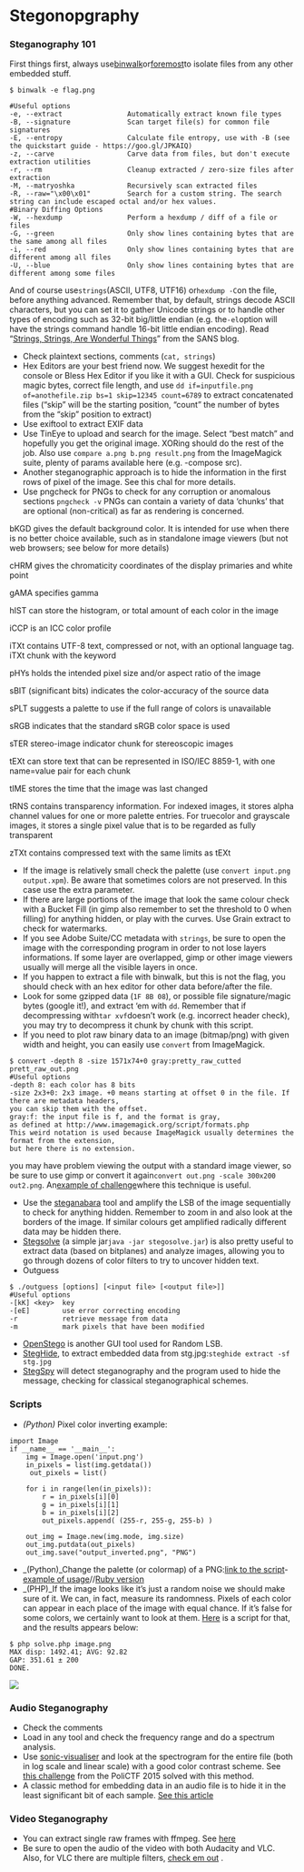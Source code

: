 # Stegonopgraphy



### Steganography 101 <a id="steganography-101"></a>

First things first, always use[binwalk](https://github.com/devttys0/binwalk)or[foremost](http://foremost.sourceforge.net/)to isolate files from any other embedded stuff.

```text
$ binwalk -e flag.png

#Useful options
-e, --extract                Automatically extract known file types
-B, --signature              Scan target file(s) for common file signatures
-E, --entropy                Calculate file entropy, use with -B (see the quickstart guide - https://goo.gl/JPKAIQ)
-z, --carve                  Carve data from files, but don't execute extraction utilities
-r, --rm                     Cleanup extracted / zero-size files after extraction
-M, --matryoshka             Recursively scan extracted files
-R, --raw="\x00\x01"         Search for a custom string. The search string can include escaped octal and/or hex values.
#Binary Diffing Options
-W, --hexdump                Perform a hexdump / diff of a file or files
-G, --green                  Only show lines containing bytes that are the same among all files
-i, --red                    Only show lines containing bytes that are different among all files
-U, --blue                   Only show lines containing bytes that are different among some files
```

And of course use`strings`\(ASCII, UTF8, UTF16\) or`hexdump -C`on the file, before anything advanced. Remember that, by default, strings decode ASCII characters, but you can set it to gather Unicode strings or to handle other types of encoding such as 32-bit big/little endian \(e.g. the`-el`option will have the strings command handle 16-bit little endian encoding\). Read “[Strings, Strings, Are Wonderful Things](https://digital-forensics.sans.org/blog/2009/05/15/strings-strings-are-wonderful-things)” from the SANS blog.

* Check plaintext sections, comments \(`cat, strings`\)
* Hex Editors are your best friend now. We suggest hexedit for the console or Bless Hex Editor if you like it with a GUI. Check for suspicious magic bytes, correct file length, and use `dd if=inputfile.png of=anothefile.zip bs=1 skip=12345 count=6789` to extract concatenated files \(“skip” will be the starting position, “count” the number of bytes from the “skip” position to extract\)
* Use exiftool to extract EXIF data
* Use TinEye to upload and search for the image. Select “best match” and hopefully you get the original image. XORing should do the rest of the job. Also use `compare a.png b.png result.png` from the ImageMagick suite, plenty of params available here \(e.g. -compose src\).
* Another steganographic approach is to hide the information in the first rows of pixel of the image. See this chal for more details.
* Use pngcheck for PNGs to check for any corruption or anomalous sections `pngcheck -v` PNGs can contain a variety of data ‘chunks’ that are optional \(non-critical\) as far as rendering is concerned.

bKGD gives the default background color. It is intended for use when there is no better choice available, such as in standalone image viewers \(but not web browsers; see below for more details\)

cHRM gives the chromaticity coordinates of the display primaries and white point

gAMA specifies gamma

hIST can store the histogram, or total amount of each color in the image

iCCP is an ICC color profile

iTXt contains UTF-8 text, compressed or not, with an optional language tag. iTXt chunk with the keyword

pHYs holds the intended pixel size and/or aspect ratio of the image

sBIT \(significant bits\) indicates the color-accuracy of the source data

sPLT suggests a palette to use if the full range of colors is unavailable

sRGB indicates that the standard sRGB color space is used

sTER stereo-image indicator chunk for stereoscopic images

tEXt can store text that can be represented in ISO/IEC 8859-1, with one name=value pair for each chunk

tIME stores the time that the image was last changed

tRNS contains transparency information. For indexed images, it stores alpha channel values for one or more palette entries. For truecolor and grayscale images, it stores a single pixel value that is to be regarded as fully transparent

zTXt contains compressed text with the same limits as tEXt

* If the image is relatively small check the palette \(use `convert input.png output.xpm`\). Be aware that sometimes colors are not preserved. In this case use the extra parameter.
* If there are large portions of the image that look the same colour check with a Bucket Fill \(in gimp also remember to set the threshold to 0 when filling\) for anything hidden, or play with the curves. Use Grain extract to check for watermarks.
* If you see Adobe Suite/CC metadata with `strings`, be sure to open the image with the corresponding program in order to not lose layers informations. If some layer are overlapped, gimp or other image viewers usually will merge all the visible layers in once.
* If you happen to extract a file with binwalk, but this is not the flag, you should check with an hex editor for other data before/after the file.
* Look for some gzipped data \(`1F 8B 08`\), or possible file signature/magic bytes \(google it!\), and extract ‘em with `dd`. Remember that if decompressing with`tar xvf`doesn’t work \(e.g. incorrect header check\), you may try to decompress it chunk by chunk with this script.
* If you need to plot raw binary data to an image \(bitmap/png\) with given width and height, you can easily use `convert` from ImageMagick.

```text
$ convert -depth 8 -size 1571x74+0 gray:pretty_raw_cutted prett_raw_out.png
#Useful options
-depth 8: each color has 8 bits
-size 2x3+0: 2x3 image. +0 means starting at offset 0 in the file. If there are metadata headers, 
you can skip them with the offset.
gray:f: the input file is f, and the format is gray, 
as defined at http://www.imagemagick.org/script/formats.php 
This weird notation is used because ImageMagick usually determines the format from the extension, 
but here there is no extension.
```

you may have problem viewing the output with a standard image viewer, so be sure to use gimp or convert it again`convert out.png -scale 300x200 out2.png`. An[example of challenge](https://github.com/spyoff/ctf-writeup/tree/master/sharifctf-2016/forensic-150-pretty-raw)where this technique is useful.

* Use the [steganabara](http://www.freewebs.com/quangntenemy/steganabara/) tool and amplify the LSB of the image sequentially to check for anything hidden. Remember to zoom in and also look at the borders of the image. If similar colours get amplified radically different data may be hidden there.
* [Stegsolve](https://www.wechall.net/forum/show/thread/527/Stegsolve_1.3/page-1) \(a simple jar`java -jar stegosolve.jar`\) is also pretty useful to extract data \(based on bitplanes\) and analyze images, allowing you to go through dozens of color filters to try to uncover hidden text.
* Outguess

```text
$ ./outguess [options] [<input file> [<output file>]]
#Useful options
-[kK] <key>  key
-[eE]        use error correcting encoding
-r           retrieve message from data
-m           mark pixels that have been modified
```

* [OpenStego](http://www.openstego.info/) is another GUI tool used for Random LSB.
* [StegHide](http://steghide.sourceforge.net/), to extract embedded data from stg.jpg:`steghide extract -sf stg.jpg`
* [StegSpy](http://www.spy-hunter.com/stegspydownload.htm) will detect steganography and the program used to hide the message, checking for classical steganographical schemes.

### Scripts <a id="scripts"></a>

* _\(Python\)_ Pixel color inverting example:

```text
import Image
if __name__ == '__main__':
    img = Image.open('input.png')
    in_pixels = list(img.getdata())
     out_pixels = list()

    for i in range(len(in_pixels)):
        r = in_pixels[i][0]
        g = in_pixels[i][1]
        b = in_pixels[i][2]
        out_pixels.append( (255-r, 255-g, 255-b) )

    out_img = Image.new(img.mode, img.size)
    out_img.putdata(out_pixels)
    out_img.save("output_inverted.png", "PNG")
```

* \_\(Python\)\_Change the palette \(or colormap\) of a PNG:[link to the script](https://pequalsnp-team.github.io/assets/change_palette.py)-[example of usage](https://github.com/ctfs/write-ups-2014/tree/master/plaid-ctf-2014/doge-stege)//[Ruby version](http://pastebin.com/46VmzrRU)
* \_\(PHP\)\_If the image looks like it’s just a random noise we should make sure of it. We can, in fact, measure its randomness. Pixels of each color can appear in each place of the image with equal chance. If it’s false for some colors, we certainly want to look at them. [Here](https://pequalsnp-team.github.io/assets/detectrandomness.php) is a script for that, and the results appears below:

```text
$ php solve.php image.png
MAX disp: 1492.41; AVG: 92.82
GAP: 351.61 ± 200
DONE.
```

![](https://pequalsnp-team.github.io/assets/beforeafterstegorandom.png)

### Audio Steganography <a id="audio-steganography"></a>

* Check the comments
* Load in any tool and check the frequency range and do a spectrum analysis.
* Use [sonic-visualiser](http://www.sonicvisualiser.org/) and look at the spectrogram for the entire file \(both in log scale and linear scale\) with a good color contrast scheme. See [this challenge](https://pequalsnp-team.github.io/writeups/its-hungry/) from the PoliCTF 2015 solved with this method.
* A classic method for embedding data in an audio file is to hide it in the least significant bit of each sample. [See this article](https://labs.nettitude.com/blog/derbycon-2016-ctf-write-up/#mep_0)

### Video Steganography <a id="video-steganography"></a>

* You can extract single raw frames with ffmpeg. See [here](http://stackoverflow.com/questions/10957412/fastest-way-to-extract-frames-using-ffmpeg)
* Be sure to open the audio of the video with both Audacity and VLC. Also, for VLC there are multiple filters, [check em out](https://wiki.videolan.org/Documentation:Video_and_Audio_Filters/) .

